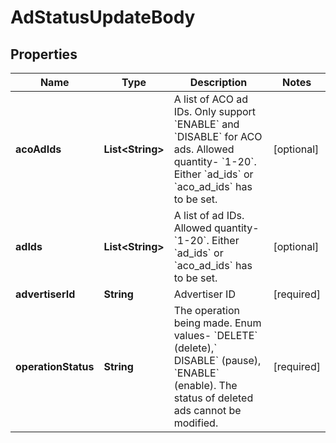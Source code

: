 # AdStatusUpdateBody

## Properties
Name | Type | Description | Notes
------------ | ------------- | ------------- | -------------
**acoAdIds** | **List&lt;String&gt;** | A list of ACO ad IDs. Only support &#x60;ENABLE&#x60; and &#x60;DISABLE&#x60; for ACO ads.  Allowed quantity- &#x60;1-20&#x60;. Either &#x60;ad_ids&#x60; or &#x60;aco_ad_ids&#x60; has to be set. |  [optional]
**adIds** | **List&lt;String&gt;** | A list of ad IDs. Allowed quantity- &#x60;1-20&#x60;. Either &#x60;ad_ids&#x60; or &#x60;aco_ad_ids&#x60; has to be set. |  [optional]
**advertiserId** | **String** | Advertiser ID |[required]  
**operationStatus** | **String** | The operation being made. Enum values- &#x60;DELETE&#x60; (delete),&#x60; DISABLE&#x60; (pause), &#x60;ENABLE&#x60; (enable).  The status of deleted ads cannot be modified. |[required]  
